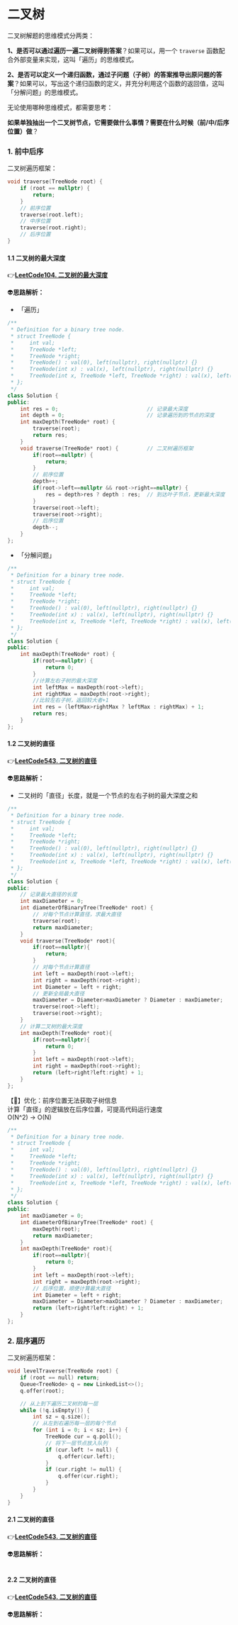 # 二叉树

二叉树解题的思维模式分两类：

**1、是否可以通过遍历一遍二叉树得到答案**？如果可以，用一个 `traverse` 函数配合外部变量来实现，这叫「遍历」的思维模式。

**2、是否可以定义一个递归函数，通过子问题（子树）的答案推导出原问题的答案**？如果可以，写出这个递归函数的定义，并充分利用这个函数的返回值，这叫「分解问题」的思维模式。

无论使用哪种思维模式，都需要思考：

**如果单独抽出一个二叉树节点，它需要做什么事情？需要在什么时候（前/中/后序位置）做**？

### 1. 前中后序

二叉树遍历框架：

```c++
void traverse(TreeNode root) {
    if (root == nullptr) {
        return;
    }
    // 前序位置
    traverse(root.left);
    // 中序位置
    traverse(root.right);
    // 后序位置
}
```

#### 1.1 二叉树的最大深度

:point_right:[**LeetCode104. 二叉树的最大深度**](https://leetcode.cn/problems/maximum-depth-of-binary-tree/description/) 

:alien:**思路解析：** 

- 「遍历」

```c++
/**
 * Definition for a binary tree node.
 * struct TreeNode {
 *     int val;
 *     TreeNode *left;
 *     TreeNode *right;
 *     TreeNode() : val(0), left(nullptr), right(nullptr) {}
 *     TreeNode(int x) : val(x), left(nullptr), right(nullptr) {}
 *     TreeNode(int x, TreeNode *left, TreeNode *right) : val(x), left(left), right(right) {}
 * };
 */
class Solution {
public:
    int res = 0;							// 记录最大深度
    int depth = 0;							// 记录遍历到的节点的深度
    int maxDepth(TreeNode* root) {
        traverse(root);
        return res;
    }
    void traverse(TreeNode* root) {			// 二叉树遍历框架
        if(root==nullptr) {
            return;
        }
        // 前序位置
        depth++;
        if(root->left==nullptr && root->right==nullptr) {
            res = depth>res ? depth : res;	// 到达叶子节点，更新最大深度
        }
        traverse(root->left);
        traverse(root->right);
        // 后序位置
        depth--;
    }
};
```

- 「分解问题」

```c++
/**
 * Definition for a binary tree node.
 * struct TreeNode {
 *     int val;
 *     TreeNode *left;
 *     TreeNode *right;
 *     TreeNode() : val(0), left(nullptr), right(nullptr) {}
 *     TreeNode(int x) : val(x), left(nullptr), right(nullptr) {}
 *     TreeNode(int x, TreeNode *left, TreeNode *right) : val(x), left(left), right(right) {}
 * };
 */
class Solution {
public:
    int maxDepth(TreeNode* root) {
        if(root==nullptr) {
            return 0;
        }
        //计算左右子树的最大深度
        int leftMax = maxDepth(root->left);
        int rightMax = maxDepth(root->right);
        //比较左右子树，返回较大者+1
        int res = (leftMax>rightMax ? leftMax : rightMax) + 1;
        return res;
    }
};
```

#### 1.2 二叉树的直径

:point_right:[**LeetCode543. 二叉树的直径**](https://leetcode.cn/problems/diameter-of-binary-tree/) 

:alien:**思路解析：** 

- 二叉树的「直径」长度，就是一个节点的左右子树的最大深度之和

```c++
/**
 * Definition for a binary tree node.
 * struct TreeNode {
 *     int val;
 *     TreeNode *left;
 *     TreeNode *right;
 *     TreeNode() : val(0), left(nullptr), right(nullptr) {}
 *     TreeNode(int x) : val(x), left(nullptr), right(nullptr) {}
 *     TreeNode(int x, TreeNode *left, TreeNode *right) : val(x), left(left), right(right) {}
 * };
 */
class Solution {
public:
    // 记录最大直径的长度
    int maxDiameter = 0;
    int diameterOfBinaryTree(TreeNode* root) {
        // 对每个节点计算直径，求最大直径
        traverse(root);
        return maxDiameter;
    }
    void traverse(TreeNode* root){
        if(root==nullptr){
            return;
        }
        // 对每个节点计算直径
        int left = maxDepth(root->left);
        int right = maxDepth(root->right);
        int Diameter = left + right;
        // 更新全局最大直径
        maxDiameter = Diameter>maxDiameter ? Diameter : maxDiameter;
        traverse(root->left);
        traverse(root->right);
    }
    // 计算二叉树的最大深度
    int maxDepth(TreeNode* root){
        if(root==nullptr){
            return 0;
        }
        int left = maxDepth(root->left);
        int right = maxDepth(root->right);
        return (left>right?left:right) + 1;
    }
};
```

【:triangular_flag_on_post:】优化：前序位置无法获取子树信息  
						计算「直径」的逻辑放在后序位置，可提高代码运行速度  
						O(N^2) $\rightarrow$ O(N)

```C++
/**
 * Definition for a binary tree node.
 * struct TreeNode {
 *     int val;
 *     TreeNode *left;
 *     TreeNode *right;
 *     TreeNode() : val(0), left(nullptr), right(nullptr) {}
 *     TreeNode(int x) : val(x), left(nullptr), right(nullptr) {}
 *     TreeNode(int x, TreeNode *left, TreeNode *right) : val(x), left(left), right(right) {}
 * };
 */
class Solution {
public:
    int maxDiameter = 0;
    int diameterOfBinaryTree(TreeNode* root) {
        maxDepth(root);
        return maxDiameter;
    }
    int maxDepth(TreeNode* root){
        if(root==nullptr){
            return 0;
        }
        int left = maxDepth(root->left);
        int right = maxDepth(root->right);
        // 后序位置，顺便计算最大直径
        int Diameter = left + right;
        maxDiameter = Diameter>maxDiameter ? Diameter : maxDiameter;
        return (left>right?left:right) + 1;
    }
};
```

### 2. 层序遍历

二叉树遍历框架：

```C++
void levelTraverse(TreeNode root) {
    if (root == null) return;
    Queue<TreeNode> q = new LinkedList<>();
    q.offer(root);

    // 从上到下遍历二叉树的每一层
    while (!q.isEmpty()) {
        int sz = q.size();
        // 从左到右遍历每一层的每个节点
        for (int i = 0; i < sz; i++) {
            TreeNode cur = q.poll();
            // 将下一层节点放入队列
            if (cur.left != null) {
                q.offer(cur.left);
            }
            if (cur.right != null) {
                q.offer(cur.right);
            }
        }
    }
}
```



#### 2.1 二叉树的直径

:point_right:[**LeetCode543. 二叉树的直径**](https://leetcode.cn/problems/diameter-of-binary-tree/) 

:alien:**思路解析：** 

```c++

```



#### 2.2 二叉树的直径

:point_right:[**LeetCode543. 二叉树的直径**](https://leetcode.cn/problems/diameter-of-binary-tree/) 

:alien:**思路解析：** 

```c++

```

